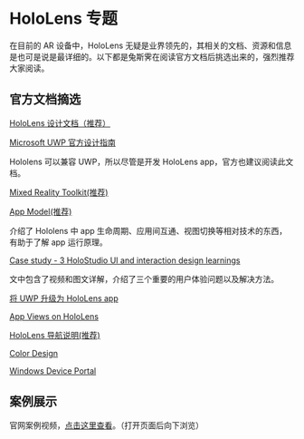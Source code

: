 # HoloLens 专题

在目前的 AR 设备中，HoloLens 无疑是业界领先的，其相关的文档、资源和信息是也可是说是最详细的。以下都是兔斯霁在阅读官方文档后挑选出来的，强烈推荐大家阅读。

## 官方文档摘选

[HoloLens 设计文档（推荐）](https://developer.microsoft.com/en-us/windows/holographic/design)

[Microsoft UWP 官方设计指南](https://developer.microsoft.com/en-us/windows/apps/design)

Hololens 可以兼容 UWP，所以尽管是开发 HoloLens app，官方也建议阅读此文档。

[Mixed Reality Toolkit(推荐)](https://microsoft.github.io/MixedRealityToolkit-Unity/Documentation/GettingStartedWithTheMRTK.html)

[App Model(推荐)](https://developer.microsoft.com/en-us/windows/mixed-reality/app_model)

介绍了 Hololens 中 app 生命周期、应用间互通、视图切换等相对技术的东西，有助于了解 app 运行原理。

[Case study - 3 HoloStudio UI and interaction design learnings](https://developer.microsoft.com/en-us/windows/holographic/case_study_-_3_holostudio_ui_and_interaction_design_learnings)

文中包含了视频和图文详解，介绍了三个重要的用户体验问题以及解决方法。

[将 UWP 升级为 HoloLens app](https://developer.microsoft.com/en-us/windows/mixed-reality/updating_your_existing_universal_app_for_hololens)

[App Views on HoloLens](https://developer.microsoft.com/en-us/windows/mixed-reality/app_views)

[HoloLens 导航说明(推荐)](https://developer.microsoft.com/en-us/windows/mixed-reality/navigating_the_windows_mixed_reality_home)

[Color Design](https://developer.microsoft.com/en-us/windows/mixed-reality/color_design)

[Windows Device Portal](https://developer.microsoft.com/en-us/windows/mixed-reality/Using_the_Windows_Device_Portal.html)

## 案例展示

官网案例视频，[点击这里查看](https://www.microsoft.com/microsoft-hololens/en-us/developers)。（打开页面后向下浏览）